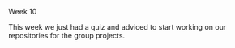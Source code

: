 Week 10

This week we just had a quiz and adviced to start working on our repositories for the group projects. 
